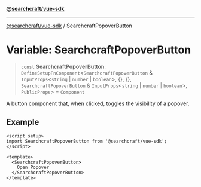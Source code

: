 [**@searchcraft/vue-sdk**](/reference/sdk/js-vue/README.md)

***

[@searchcraft/vue-sdk](/reference/sdk/js-vue/globals.md) / SearchcraftPopoverButton

# Variable: SearchcraftPopoverButton

> `const` **SearchcraftPopoverButton**: `DefineSetupFnComponent`\<`SearchcraftPopoverButton` & `InputProps`\<`string` \| `number` \| `boolean`\>, \{\}, \{\}, `SearchcraftPopoverButton` & `InputProps`\<`string` \| `number` \| `boolean`\>, `PublicProps`\> = `Component`

A button component that, when clicked, toggles the visibility of a popover.

## Example

```vue
<script setup>
import SearchcraftPopoverButton from '@searchcraft/vue-sdk';
</script>

<template>
  <SearchcraftPopoverButton>
    Open Popover
  </SearchcraftPopoverButton>
</template>
```
